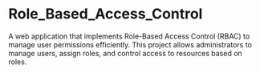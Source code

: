 # Role_Based_Access_Control
A web application that implements Role-Based Access Control (RBAC) to manage user permissions efficiently. This project allows administrators to manage users, assign roles, and control access to resources based on roles.
